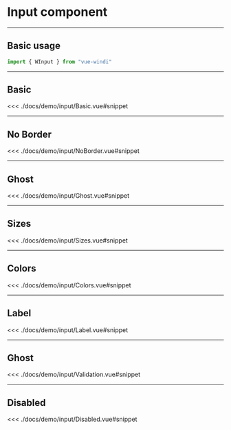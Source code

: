 <script setup>

import demoBasic from "./demo/input/Basic.vue"
import demoNoBorder from "./demo/input/NoBorder.vue"
import demoGhost from "./demo/input/Ghost.vue"
import demoSizes from "./demo/input/Sizes.vue"
import demoColors from "./demo/input/Colors.vue"
import demoLabel from "./demo/input/Label.vue"
import demoValidation from "./demo/input/Validation.vue"
import demoDisabled from "./demo/input/Disabled.vue"

</script>

# Input component


---
Basic usage
---

```js
import { WInput } from "vue-windi"
```

---
Basic
---


<demoBasic/>

<<< ./docs/demo/input/Basic.vue#snippet

---
No Border
---


<demoNoBorder/>

<<< ./docs/demo/input/NoBorder.vue#snippet

---
Ghost
---


<demoGhost/>

<<< ./docs/demo/input/Ghost.vue#snippet

---
Sizes
---


<demoSizes/>

<<< ./docs/demo/input/Sizes.vue#snippet

---
Colors
---


<demoColors/>

<<< ./docs/demo/input/Colors.vue#snippet

---
Label
---


<demoLabel/>

<<< ./docs/demo/input/Label.vue#snippet

---
Ghost
---


<demoValidation/>

<<< ./docs/demo/input/Validation.vue#snippet

---
Disabled
---


<demoDisabled/>

<<< ./docs/demo/input/Disabled.vue#snippet








